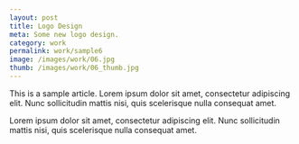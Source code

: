 ```yaml
---
layout: post
title: Logo Design
meta: Some new logo design.
category: work
permalink: work/sample6
image: /images/work/06.jpg
thumb: /images/work/06_thumb.jpg
---
```


This is a sample article. Lorem ipsum dolor sit amet, consectetur adipiscing elit. Nunc sollicitudin mattis nisi, quis scelerisque nulla consequat amet.

Lorem ipsum dolor sit amet, consectetur adipiscing elit. Nunc sollicitudin mattis nisi, quis scelerisque nulla consequat amet.